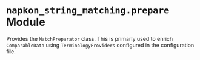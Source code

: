 # `napkon_string_matching.prepare` Module

Provides the `MatchPreparator` class. This is primarly used to enrich `ComparableData` using `TerminologyProviders` configured in the configuration file.
